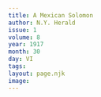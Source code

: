 ```yaml
---
title: A Mexican Solomon
author: N.Y. Herald
issue: 1
volume: 8
year: 1917
month: 30
day: VI
tags:
layout: page.njk
image:
---
```




